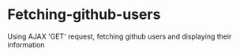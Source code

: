 # Fetching-github-users
Using AJAX 'GET' request, fetching github users and displaying their information
